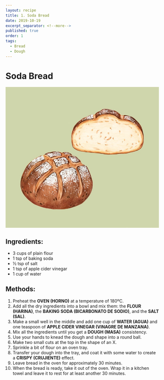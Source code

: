 ```yaml
---
layout: recipe
title: 1. Soda Bread
date: 2019-10-19
excerpt_separator: <!--more-->
published: true
order: 1
tags:
  - Bread
  - Dough
---
```


# Soda Bread

<!--more-->

[![Soda Bread](/_uploads/sodabread1.jpg)](/_uploads/sodabread1.jpg)

## Ingredients:
- 3 cups of plain flour
- 1 tsp of baking soda
- ½ tsp of salt
- 1 tsp of apple cider vinegar
- 1 cup of water

## Methods:
1. Preheat the **OVEN (HORNO)** at a temperature of 180ºC.
2. Add all the dry ingredients into a bowl and mix them: the **FLOUR (HARINA)**, the **BAKING SODA (BICARBONATO DE SODIO)**, and the **SALT (SAL)**.
3. Make a small well in the middle and add one cup of **WATER (AGUA)** and one teaspoon of **APPLE CIDER VINEGAR (VINAGRE DE MANZANA)**.
4. Mix all the ingredients until you get a **DOUGH (MASA)** consistency.
5. Use your hands to knead the dough and shape into a round ball.
6. Make two small cuts at the top in the shape of an X.
7. Sprinkle a bit of flour on an oven tray.
8. Transfer your dough into the tray, and coat it with some water to create a **CRISPY (CRUJIENTE)** effect.
9. Leave bread in the oven for approximately 30 minutes.
10. When the bread is ready, take it out of the oven. Wrap it in a kitchen towel and leave it to rest for at least another 30 minutes.
